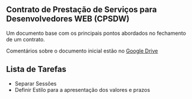 ## Contrato de Prestação de Serviços para Desenvolvedores WEB (CPSDW)
Um documento base com os principais pontos abordados no fechamento de um contrato.

Comentários sobre o documento inicial estão no [Google Drive](https://docs.google.com/document/d/1-hTQ3MiEnm3y8Zj-rxaKUMDlvC2Hf74RsiblvjAfxGQ/edit?usp=sharing)

## Lista de Tarefas

 - Separar Sessões
 - Definir Estilo para a apresentação dos valores e prazos
